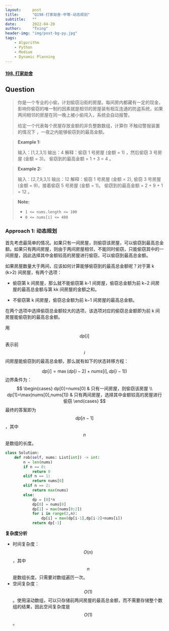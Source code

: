 ```yaml
---
layout:     post
title:      "Q198-打家劫舍-中等-动态规划"
subtitle:   ""
date:       2022-04-20
author:     "Txing"
header-img: "img/post-bg-py.jpg"
tags:
    - Algorithm
    - Python
    - Medium
    - Dynamic Planning
---
```


#### [198. 打家劫舍](https://leetcode-cn.com/problems/house-robber/)

## Question

> 你是一个专业的小偷，计划偷窃沿街的房屋。每间房内都藏有一定的现金，影响你偷窃的唯一制约因素就是相邻的房屋装有相互连通的防盗系统，如果两间相邻的房屋在同一晚上被小偷闯入，系统会自动报警。
>
> 给定一个代表每个房屋存放金额的非负整数数组，计算你 不触动警报装置的情况下 ，一夜之内能够偷窃到的最高金额。
>

> **Example 1:**
>
> 输入：[1,2,3,1]
> 输出：4
>   解释：偷窃 1 号房屋 (金额 = 1) ，然后偷窃 3 号房屋 (金额 = 3)。
>        偷窃到的最高金额 = 1 + 3 = 4 。

> **Example 2:**
>
> 输入：[2,7,9,3,1]
> 输出：12
> 解释：偷窃 1 号房屋 (金额 = 2), 偷窃 3 号房屋 (金额 = 9)，接着偷窃 5 号房屋 (金额 = 1)。
>      偷窃到的最高金额 = 2 + 9 + 1 = 12 。

> **Note:**
>
> - `1 <= nums.length <= 100`
> - `0 <= nums[i] <= 400`



### Approach 1: 动态规划 

首先考虑最简单的情况。如果只有一间房屋，则偷窃该房屋，可以偷窃到最高总金额。如果只有两间房屋，则由于两间房屋相邻，不能同时偷窃，只能偷窃其中的一间房屋，因此选择其中金额较高的房屋进行偷窃，可以偷窃到最高总金额。

如果房屋数量大于两间，应该如何计算能够偷窃到的最高总金额呢？对于第 k (k>2) 间房屋，有两个选项：

- 偷窃第 k 间房屋，那么就不能偷窃第 k-1 间房屋，偷窃总金额为前 k−2 间房屋的最高总金额与第 kk 间房屋的金额之和。

- 不偷窃第 k 间房屋，偷窃总金额为前 k−1 间房屋的最高总金额。

在两个选项中选择偷窃总金额较大的选项，该选项对应的偷窃总金额即为前 k 间房屋能偷窃到的最高总金额。

用 $$\textit{dp}[i]$$ 表示前 $$i$$ 间房屋能偷窃到的最高总金额，那么就有如下的状态转移方程：

$$
dp[i]=\max(dp[i−2]+nums[i],dp[i−1])
$$
边界条件为：
$$
\begin{cases}
dp[0]=nums[0] & 只有一间房屋，则偷窃该房屋
\\
dp[1]=\max(nums[0],nums[1]) & 只有两间房屋，选择其中金额较高的房屋进行偷窃
\end{cases}
$$
最终的答案即为 $$\textit{dp}[n-1]$$，其中 $$n$$ 是数组的长度。

```python
class Solution:
    def rob(self, nums: List[int]) -> int:
        n = len(nums)
        if n == 0:
            return 0
        elif n == 1:
            return nums[0]
        elif n == 2:
            return max(nums)
        else:
            dp = [0]*n
            dp[0] = nums[0]
            dp[1] = max(nums[0:2])
            for i in range(2,n):
                dp[i] = max(dp[i-1],dp[i-2]+nums[i])
            return dp[-1]
```

**复杂度分析**

- 时间复杂度：$$O(n)$$，其中 $$n$$ 是数组长度。只需要对数组遍历一次。
- 空间复杂度：$$O(1)$$。使用滚动数组，可以只存储前两间房屋的最高总金额，而不需要存储整个数组的结果，因此空间复杂度是 $$O(1)$$。
